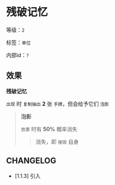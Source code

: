 # 残破记忆

等级：`2`

标签：`单位`

内部id：`?`

## 效果

**残破记忆**

`出现` 时 `复制抽出` **2** 张 `手牌`，但会给予它们 `泡影`

> **泡影**
>
> `放置` 时有 **50%** 概率消失
>> 消失，即 `摧毁` 自身

## CHANGELOG

- [1.1.3] 引入
